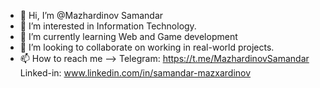 - 👋 Hi, I’m @Mazhardinov Samandar
- 👀 I’m interested in Information Technology.
- 🌱 I’m currently learning Web and Game development
- 💞️ I’m looking to collaborate on working in real-world projects.
- 📫 How to reach me --> Telegram: https://t.me/MazhardinovSamandar
Linked-in: www.linkedin.com/in/samandar-mazxardinov

<!---
Mazhardinov/Mazhardinov is a ✨ special ✨ repository because its `README.md` (this file) appears on your GitHub profile.
You can click the Preview link to take a look at your changes.
--->
